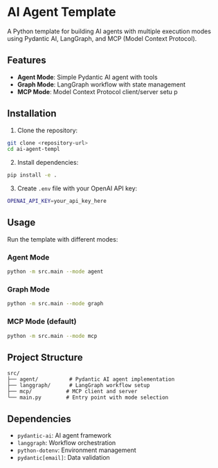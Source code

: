 # AI Agent Template

A Python template for building AI agents with multiple execution modes using Pydantic AI, LangGraph, and MCP (Model Context Protocol).

## Features

- **Agent Mode**: Simple Pydantic AI agent with tools
- **Graph Mode**: LangGraph workflow with state management  
- **MCP Mode**: Model Context Protocol client/server setu  p
 
## Installation

1. Clone the repository:
```bash
git clone <repository-url>
cd ai-agent-templ
```

2. Install dependencies:
```bash
pip install -e .
```

3. Create `.env` file with your OpenAI API key:
```bash
OPENAI_API_KEY=your_api_key_here
```

## Usage

Run the template with different modes:

### Agent Mode
```bash
python -m src.main --mode agent
```

### Graph Mode  
```bash
python -m src.main --mode graph
```

### MCP Mode (default)
```bash
python -m src.main --mode mcp
```

## Project Structure

```
src/
├── agent/          # Pydantic AI agent implementation
├── langgraph/      # LangGraph workflow setup
├── mcp/           # MCP client and server
└── main.py        # Entry point with mode selection
```

## Dependencies

- `pydantic-ai`: AI agent framework
- `langgraph`: Workflow orchestration
- `python-dotenv`: Environment management
- `pydantic[email]`: Data validation
